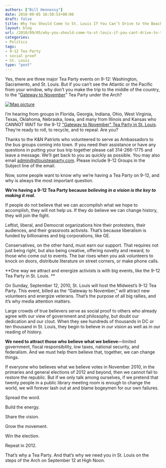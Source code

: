 ```yaml
---
authors: ["Bill Hennessy"]
date: 2010-09-05 16:50:53+00:00
draft: false
title: Why You Should Come to St. Louis If You Can’t Drive to the Beach
layout: blog
url: /2010/09/05/why-you-should-come-to-st-louis-if-you-cant-drive-to-the-beach/
categories:
- Politics
tags:
- 9-12 Tea Party
- social proof
- St. Louis
type: "post"
---
```


Yes, there are three major Tea Party events on 9-12: Washington, Sacramento, and St. Louis. But if you can’t see the Atlantic or the Pacific from your window, why don’t you make the trip to the middle of the country, to the “[Gateway to November](https://recyclegovernment.org/stlouis)” Tea Party under the Arch?

 

[![Map picture](https://hennessysview.com/wp-content/uploads/2010/09/map3bf186505b12.jpg)
](https://www.bing.com/maps/default.aspx?v=2&cp=37.99616~-93.95508&lvl=4&style=h&sp=aN.38.68551_-90.70313_You%2520Are%2520Here%2520on%25209-12-2010_The%2520%2522Gateway%2520to%2520November%2522%2520Tea%2520Party%2520starts%2520at%2520Noon%2520under%2520the%2520Gateway%2520Arch.%2520%2520Get%2520there%2520early_http%253a%252f%252frecyclegovernment.org%252fstlouis&mkt=en-us&FORM=LLWR)

 

 

I’m hearing from groups in Florida, Georgia, Indiana, Ohio, West Virginia, Texas, Oklahoma, Nebraska, Iowa, and many from Illinois and Kansas who CANNOT WAIT for the 9-12 ["Gateway to November" Tea Party in St. Louis](https://stlouisteaparty.com/). They’re ready to roll, to recycle, and to repeal. Are you?

 

Thanks to the K&N Patriots who volunteered to serve as Ambassadors to the bus groups coming into town. If you need their assistance or have any questions in putting your bus trip together please call 314-266-1775 and leave a message. We’ll get back to you as quickly as possible. You may also email [admin@stlouisteaparty.com](mailto:admin@stlouisteaparty.com). Please include 9-12 Groups in the Subject line of the email.

 

Now, some people want to know why we’re having a Tea Party on 9-12, and why is always the most important question.

 

**We’re having a 9-12 Tea Party because _believing in a vision is the key to making it real_.**

 

If people do not believe that we can accomplish what we hope to accomplish, they will not help us. If they do believe we can change history, they will join the fight.

 

Leftist, liberal, and Democrat organizations hire their protesters, their audiences, and their grassroots activists. That’s because liberalism is funded by billionaires and big corporations, like GE.

 

Conservatives, on the other hand, must earn our support. That requires not just being right, but also being creative, offering novelty and reward, to those who come out to events. The bar rises when you ask volunteers to knock on doors, distribute literature on street corners, or make phone calls.

 

**One way we attract and energize activists is with big events, like the 9-12 Tea Party in St. Louis. **

 

On Sunday, September 12, 2010, St. Louis will host the Midwest’s 9-12 Tea Party. This event, billed as the “Gateway to November,” will attract new volunteers and energize veterans. That’s the purpose of all big rallies, and it’s why media attention matters.

 

Large crowds of true believers serve as social proof to others who already agree with our view of government and philosophy, but doubt our dedication and our clout. When they see hundreds of thousands in DC or ten thousand in St. Louis, they begin to believe in our _vision_ as well as in our reading of history. 

 

**We need to attract those who believe what we believe**—limited government, fiscal responsibility, low taxes, national security, and federalism. And we must help them believe that, together, we can change things. 

 

If everyone who believes what we believe votes in November 2010, in the primaries and general elections of 2012 and beyond, then we cannot fail to restore the republic. But if we only talk among ourselves, if we pretend that twenty people in a public library meeting room is enough to change the world, we will forever lash out at and blame bogeymen for our own failures.

 

Spread the word.

 

Build the energy. 

 

Share the vision.

 

Grow the movement.

 

Win the election. 

 

Repeat in 2012.

 

That’s why a Tea Party. And that’s why we need you in St. Louis on the steps of the Arch on September 12 at High Noon.
